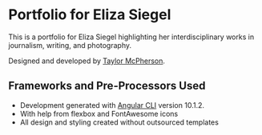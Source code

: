 # Portfolio for Eliza Siegel

This is a portfolio for Eliza Siegel highlighting her interdisciplinary works in journalism, writing, and photography.

Designed and developed by [Taylor McPherson](https://taylormcpherson.github.io/).

## Frameworks and Pre-Processors Used
- Development generated with [Angular CLI](https://github.com/angular/angular-cli) version 10.1.2.
- With help from flexbox and FontAwesome icons
- All design and styling created without outsourced templates
